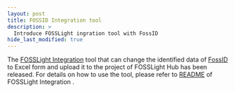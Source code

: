 ```yaml
---
layout: post
title: FOSSID Integration tool
description: >
  Introduce FOSSLight ingration tool with FossID
hide_last_modified: true
---
```


The [FOSSLight Integration](https://github.com/OSBC-Inc/fosslight_integration) tool that can change the identified data of [FossID](https://fossid.com/) to Excel form and upload it to the project of FOSSLight Hub has been released. For details on how to use the tool, please refer to [README](https://github.com/OSBC-Inc/fosslight_integration/blob/main/README.md) of FOSSLight Integration .
